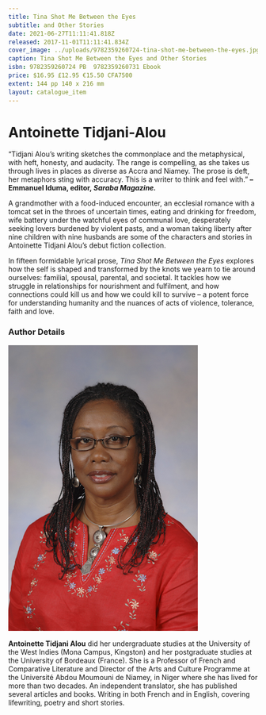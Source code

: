 ```yaml
---
title: Tina Shot Me Between the Eyes
subtitle: and Other Stories
date: 2021-06-27T11:11:41.818Z
released: 2017-11-01T11:11:41.834Z
cover_image: ../uploads/9782359260724-tina-shot-me-between-the-eyes.jpg
caption: Tina Shot Me Between the Eyes and Other Stories
isbn: 9782359260724 PB  9782359260731 Ebook
price: $16.95 £12.95 €15.50 CFA7500
extent: 144 pp 140 x 216 mm
layout: catalogue_item
---
```

# Antoinette Tidjani-Alou

“Tidjani Alou’s writing sketches the commonplace and the metaphysical, with heft, honesty, and audacity. The range is compelling, as she takes us through lives in places as diverse as Accra and Niamey. The prose is deft, her metaphors sting with accuracy. This is a writer to think and feel with.” **– Emmanuel Iduma, editor, *Saraba Magazine.***

A grandmother with a food-induced encounter, an ecclesial romance with a tomcat set in the throes of uncertain times, eating and drinking for freedom, wife battery under the watchful eyes of communal love, desperately seeking lovers burdened by violent pasts, and a woman taking liberty after nine children with nine husbands are some of the characters and stories in Antoinette Tidjani Alou’s debut fiction collection.

In fifteen formidable lyrical prose, *Tina Shot Me Between the Eyes* explores how the self is shaped and transformed by the knots we yearn to tie around ourselves: familial, spousal, parental, and societal. It tackles how we struggle in relationships for nourishment and fulfilment, and how connections could kill us and how we could kill to survive – a potent force for understanding humanity and the nuances of acts of violence, tolerance, faith and love.

### Author Details

![Antoinette Tidjani-Alou](../uploads/antoinette_tidjani.jpg "Antoinette Tidjani-Alou")

**Antoinette Tidjani Alou** did her undergraduate studies at the University of the West Indies (Mona Campus, Kingston) and her postgraduate studies at the University of Bordeaux (France). She is a Professor of French and Comparative Literature and Director of the Arts and Culture Programme at the Université Abdou Moumouni de Niamey, in Niger where she has lived for more than two decades. An independent translator, she has published several articles and books. Writing in both French and in English, covering life­writing, poetry and short stories.